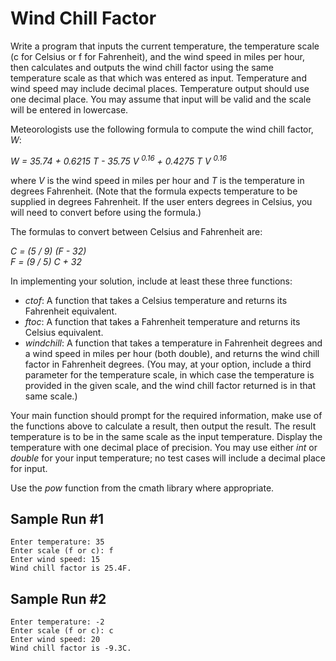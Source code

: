 # Wind Chill Factor

Write a program that inputs the current temperature, the temperature scale (c for Celsius or f for Fahrenheit), and the wind speed in miles per hour, then calculates and outputs the wind chill factor using the same temperature scale as that which was entered as input. Temperature and wind speed may include decimal places. Temperature output should use one decimal place. You may assume that input will be valid and the scale will be entered in lowercase.

Meteorologists use the following formula to compute the wind chill factor, *W*:

*W = 35.74 + 0.6215 T - 35.75 V <sup>0.16</sup> + 0.4275 T V <sup>0.16</sup>*

where *V* is the wind speed in miles per hour and *T* is the temperature in degrees Fahrenheit. (Note that the formula expects temperature to be supplied in degrees Fahrenheit. If the user enters degrees in Celsius, you will need to convert before using the formula.)

The formulas to convert between Celsius and Fahrenheit are:

*C = (5 / 9) (F - 32)*<br />*F = (9 / 5) C + 32*

In implementing your solution, include at least these three functions:

- *ctof*: A function that takes a Celsius temperature and returns its Fahrenheit equivalent.
- *ftoc*: A function that takes a Fahrenheit temperature and returns its Celsius equivalent.
- *windchill*: A function that takes a temperature in Fahrenheit degrees and a wind speed in miles per hour (both double), and returns the wind chill factor in Fahrenheit degrees. (You may, at your option, include a third parameter for the temperature scale, in which case the temperature is provided in the given scale, and the wind chill factor returned is in that same scale.)

Your main function should prompt for the required information, make use of the functions above to calculate a result, then output the result. The result temperature is to be in the same scale as the input temperature. Display the temperature with one decimal place of precision. You may use either *int* or *double* for your input temperature; no test cases will include a decimal place for input.

Use the *pow* function from the cmath library where appropriate.

## Sample Run #1

```
Enter temperature: 35
Enter scale (f or c): f
Enter wind speed: 15
Wind chill factor is 25.4F.
```

## Sample Run #2

```
Enter temperature: -2
Enter scale (f or c): c
Enter wind speed: 20
Wind chill factor is -9.3C.
```
